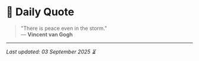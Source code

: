 # 📜 Daily Quote

> "There is peace even in the storm."  
> — **Vincent van Gogh**

---

_Last updated: 03 September 2025 ⏳_
